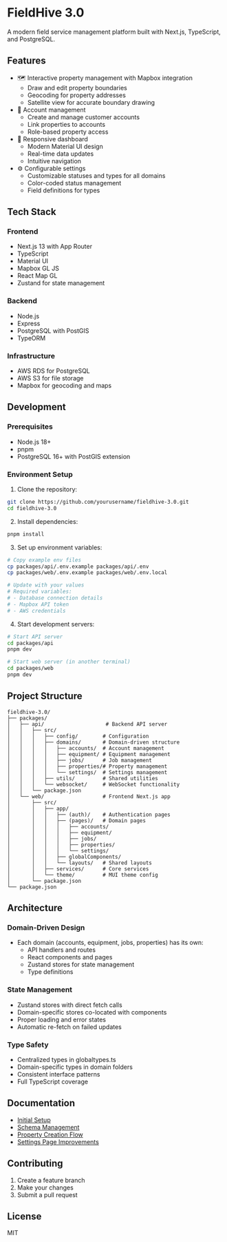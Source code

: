 # FieldHive 3.0

A modern field service management platform built with Next.js, TypeScript, and PostgreSQL.

## Features

- 🗺️ Interactive property management with Mapbox integration
  - Draw and edit property boundaries
  - Geocoding for property addresses
  - Satellite view for accurate boundary drawing
- 👥 Account management
  - Create and manage customer accounts
  - Link properties to accounts
  - Role-based property access
- 📱 Responsive dashboard
  - Modern Material UI design
  - Real-time data updates
  - Intuitive navigation
- ⚙️ Configurable settings
  - Customizable statuses and types for all domains
  - Color-coded status management
  - Field definitions for types

## Tech Stack

### Frontend
- Next.js 13 with App Router
- TypeScript
- Material UI
- Mapbox GL JS
- React Map GL
- Zustand for state management

### Backend
- Node.js
- Express
- PostgreSQL with PostGIS
- TypeORM

### Infrastructure
- AWS RDS for PostgreSQL
- AWS S3 for file storage
- Mapbox for geocoding and maps

## Development

### Prerequisites
- Node.js 18+
- pnpm
- PostgreSQL 16+ with PostGIS extension

### Environment Setup

1. Clone the repository:
```bash
git clone https://github.com/yourusername/fieldhive-3.0.git
cd fieldhive-3.0
```

2. Install dependencies:
```bash
pnpm install
```

3. Set up environment variables:
```bash
# Copy example env files
cp packages/api/.env.example packages/api/.env
cp packages/web/.env.example packages/web/.env.local

# Update with your values
# Required variables:
# - Database connection details
# - Mapbox API token
# - AWS credentials
```

4. Start development servers:
```bash
# Start API server
cd packages/api
pnpm dev

# Start web server (in another terminal)
cd packages/web
pnpm dev
```

## Project Structure

```
fieldhive-3.0/
├── packages/
│   ├── api/                    # Backend API server
│   │   ├── src/
│   │   │   ├── config/        # Configuration
│   │   │   ├── domains/       # Domain-driven structure
│   │   │   │   ├── accounts/  # Account management
│   │   │   │   ├── equipment/ # Equipment management
│   │   │   │   ├── jobs/      # Job management
│   │   │   │   ├── properties/# Property management
│   │   │   │   └── settings/  # Settings management
│   │   │   ├── utils/         # Shared utilities
│   │   │   └── websocket/     # WebSocket functionality
│   │   └── package.json
│   └── web/                   # Frontend Next.js app
│       ├── src/
│       │   ├── app/
│       │   │   ├── (auth)/    # Authentication pages
│       │   │   ├── (pages)/   # Domain pages
│       │   │   │   ├── accounts/
│       │   │   │   ├── equipment/
│       │   │   │   ├── jobs/
│       │   │   │   ├── properties/
│       │   │   │   └── settings/
│       │   │   ├── globalComponents/
│       │   │   └── layouts/   # Shared layouts
│       │   ├── services/      # Core services
│       │   └── theme/         # MUI theme config
│       └── package.json
└── package.json
```

## Architecture

### Domain-Driven Design
- Each domain (accounts, equipment, jobs, properties) has its own:
  - API handlers and routes
  - React components and pages
  - Zustand stores for state management
  - Type definitions

### State Management
- Zustand stores with direct fetch calls
- Domain-specific stores co-located with components
- Proper loading and error states
- Automatic re-fetch on failed updates

### Type Safety
- Centralized types in globaltypes.ts
- Domain-specific types in domain folders
- Consistent interface patterns
- Full TypeScript coverage

## Documentation

- [Initial Setup](docs/ai-chats/initial-setup.md)
- [Schema Management](docs/ai-chats/schema-management.md)
- [Property Creation Flow](docs/ai-chats/property-creation-flow.md)
- [Settings Page Improvements](docs/settings-page-improvements.md)

## Contributing

1. Create a feature branch
2. Make your changes
3. Submit a pull request

## License

MIT
